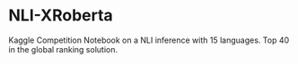 # NLI-XRoberta
Kaggle Competition Notebook on a NLI inference with 15 languages. Top 40 in the global ranking solution.

